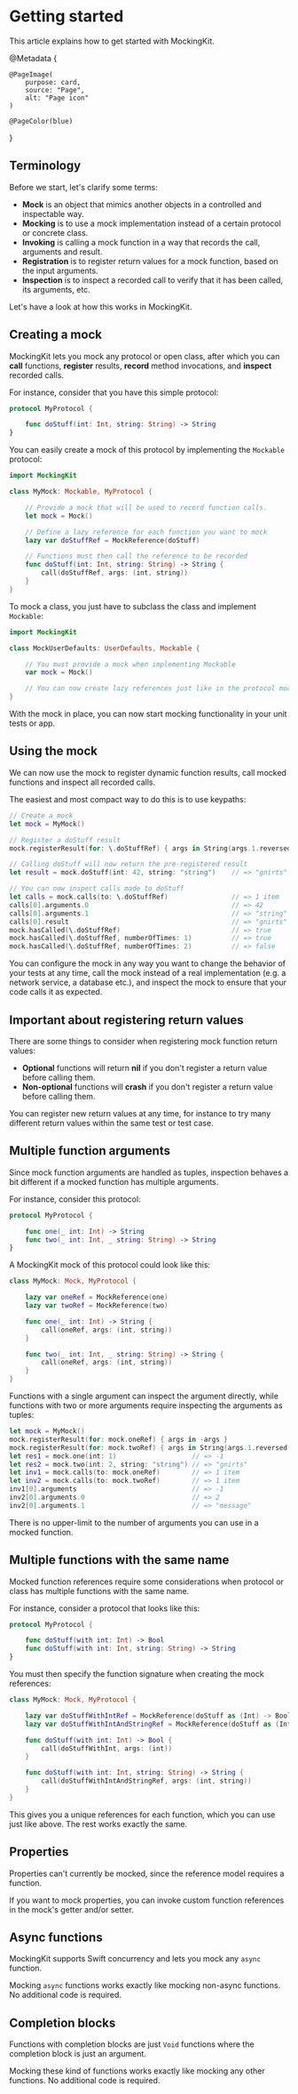 # Getting started

This article explains how to get started with MockingKit.

@Metadata {
    
    @PageImage(
        purpose: card,
        source: "Page",
        alt: "Page icon"
    )
    
    @PageColor(blue)
}


## Terminology

Before we start, let's clarify some terms:

* **Mock** is an object that mimics another objects in a controlled and inspectable way. 
* **Mocking** is to use a mock implementation instead of a certain protocol or concrete class. 
* **Invoking** is calling a mock function in a way that records the call, arguments and result.
* **Registration** is to register return values for a mock function, based on the input arguments.
* **Inspection** is to inspect a recorded call to verify that it has been called, its arguments, etc.

Let's have a look at how this works in MockingKit.



## Creating a mock

MockingKit lets you mock any protocol or open class, after which you can **call** functions, **register** results, **record** method invocations, and **inspect** recorded calls.

For instance, consider that you have this simple protocol:

```swift
protocol MyProtocol {

    func doStuff(int: Int, string: String) -> String
}
```

You can easily create a mock of this protocol by implementing the ``Mockable`` protocol: 

```swift
import MockingKit

class MyMock: Mockable, MyProtocol {

    // Provide a mock that will be used to record function calls.
    let mock = Mock()

    // Define a lazy reference for each function you want to mock
    lazy var doStuffRef = MockReference(doStuff)

    // Functions must then call the reference to be recorded
    func doStuff(int: Int, string: String) -> String {
        call(doStuffRef, args: (int, string))
    }
}
```

To mock a class, you just have to subclass the class and implement ``Mockable``:

```swift
import MockingKit

class MockUserDefaults: UserDefaults, Mockable {

    // You must provide a mock when implementing Mockable
    var mock = Mock()

    // You can now create lazy references just like in the protocol mock above
}
```

With the mock in place, you can now start mocking functionality in your unit tests or app.



## Using the mock  

We can now use the mock to register dynamic function results, call mocked functions and inspect all recorded calls. 

The easiest and most compact way to do this is to use keypaths:

```swift
// Create a mock
let mock = MyMock()

// Register a doStuff result
mock.registerResult(for: \.doStuffRef) { args in String(args.1.reversed()) }

// Calling doStuff will now return the pre-registered result
let result = mock.doStuff(int: 42, string: "string")    // => "gnirts"

// You can now inspect calls made to doStuff
let calls = mock.calls(to: \.doStuffRef)                // => 1 item
calls[0].arguments.0                                    // => 42
calls[0].arguments.1                                    // => "string"
calls[0].result                                         // => "gnirts"
mock.hasCalled(\.doStuffRef)                            // => true
mock.hasCalled(\.doStuffRef, numberOfTimes: 1)          // => true
mock.hasCalled(\.doStuffRef, numberOfTimes: 2)          // => false
```

You can configure the mock in any way you want to change the behavior of your tests at any time, call the mock instead of a real implementation (e.g. a network service, a database etc.), and inspect the mock to ensure that your code calls it as expected.



## Important about registering return values

There are some things to consider when registering mock function return values:

* **Optional** functions will return **nil** if you don't register a return value before calling them.
* **Non-optional** functions will **crash** if you don't register a return value before calling them.

You can register new return values at any time, for instance to try many different return values within the same test or test case.


## Multiple function arguments

Since mock function arguments are handled as tuples, inspection behaves a bit different if a mocked function has multiple arguments.

For instance, consider this protocol:

```swift
protocol MyProtocol {

    func one(_ int: Int) -> String
    func two(_ int: Int, _ string: String) -> String
}
```

A MockingKit mock of this protocol could look like this:

```swift
class MyMock: Mock, MyProtocol {

    lazy var oneRef = MockReference(one)
    lazy var twoRef = MockReference(two)

    func one(_ int: Int) -> String {
        call(oneRef, args: (int, string))
    }

    func two(_ int: Int, _ string: String) -> String {
        call(oneRef, args: (int, string))
    }
}
```

Functions with a single argument can inspect the argument directly, while functions with two or more arguments require inspecting the arguments as tuples:

```swift
let mock = MyMock()
mock.registerResult(for: mock.oneRef) { args in -args }
mock.registerResult(for: mock.twoRef) { args in String(args.1.reversed()) }
let res1 = mock.one(int: 1)                   // => -1
let res2 = mock.two(int: 2, string: "string") // => "gnirts"
let inv1 = mock.calls(to: mock.oneRef)        // => 1 item
let inv2 = mock.calls(to: mock.twoRef)        // => 1 item
inv1[0].arguments                             // => -1
inv2[0].arguments.0                           // => 2
inv2[0].arguments.1                           // => "message"
```

There is no upper-limit to the number of arguments you can use in a mocked function.



## Multiple functions with the same name

Mocked function references require some considerations when protocol or class has multiple functions with the same name.

For instance, consider a protocol that looks like this:

```swift
protocol MyProtocol {

    func doStuff(with int: Int) -> Bool
    func doStuff(with int: Int, string: String) -> String
}
```

You must then specify the function signature when creating the mock references:

```swift
class MyMock: Mock, MyProtocol {

    lazy var doStuffWithIntRef = MockReference(doStuff as (Int) -> Bool)
    lazy var doStuffWithIntAndStringRef = MockReference(doStuff as (Int, String) -> String)

    func doStuff(with int: Int) -> Bool {
        call(doStuffWithInt, args: (int))
    }

    func doStuff(with int: Int, string: String) -> String {
        call(doStuffWithIntAndStringRef, args: (int, string))
    }
}
```

This gives you a unique references for each function, which you can use just like above. The rest works exactly the same. 



## Properties

Properties can't currently be mocked, since the reference model requires a function. 

If you want to mock properties, you can invoke custom function references in the mock's getter and/or setter.



## Async functions

MockingKit supports Swift concurrency and lets you mock any `async` function.

Mocking `async` functions works exactly like mocking non-async functions. No additional code is required.



## Completion blocks

Functions with completion blocks are just `Void` functions where the completion block is just an argument.

Mocking these kind of functions works exactly like mocking any other functions. No additional code is required.
